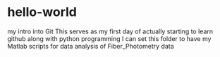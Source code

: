 # hello-world
my intro into Git
This serves as my first day of actually starting to learn github along with python programming
I can set this folder to have my Matlab scripts for data analysis of Fiber_Photometry data
